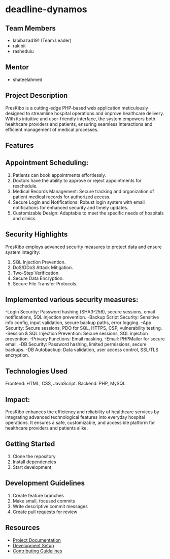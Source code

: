 # deadline-dynamos

## Team Members
- labibazad191 (Team Leader)
- rakibii
- rasheduiu

## Mentor
- shateelahmed

## Project Description

PresKibo is a cutting-edge PHP-based web application meticulously designed to streamline hospital operations and improve healthcare delivery. With its intuitive and user-friendly interface, the system empowers both healthcare providers and patients, ensuring seamless interactions and efficient management of medical processes.

## Features

## Appointment Scheduling:
1. Patients can book appointments effortlessly.
2. Doctors have the ability to approve or reject appointments for reschedule.
3. Medical Records Management: Secure tracking and organization of patient medical records for authorized access.
4. Secure Login and Notifications: Robust login system with email notifications for enhanced security and timely updates.
5. Customizable Design: Adaptable to meet the specific needs of hospitals and clinics.

## Security Highlights
PresKibo employs advanced security measures to protect data and ensure system integrity:

1. SQL Injection Prevention.
2. DoS/DDoS Attack Mitigation.
3. Two-Step Verification.
4. Secure Data Encryption.
5. Secure File Transfer Protocols.
   
## Implemented various security measures:

-Login Security: Password hashing (SHA3-256), secure sessions, email notifications, SQL injection prevention.
-Backup Script Security: Sensitive info config, input validation, secure backup paths, error logging.
-App Security: Secure sessions, PDO for SQL, HTTPS, CSP, vulnerability testing.
-Session & SQL Injection Prevention: Secure sessions, SQL injection prevention.
-Privacy Functions: Email masking.
-Email: PHPMailer for secure email.
-DB Security: Password hashing, limited permissions, secure backups.
-DB Autobackup: Data validation, user access control, SSL/TLS encryption.


## Technologies Used
Frontend: HTML, CSS, JavaScript.
Backend: PHP, MySQL.

## Impact:
PresKibo enhances the efficiency and reliability of healthcare services by integrating advanced technological features into everyday hospital operations. It ensures a safe, customizable, and accessible platform for healthcare providers and patients alike.

## Getting Started
1. Clone the repository
2. Install dependencies
3. Start development

## Development Guidelines
1. Create feature branches
2. Make small, focused commits
3. Write descriptive commit messages
4. Create pull requests for review

## Resources
- [Project Documentation](docs/)
- [Development Setup](docs/setup.md)
- [Contributing Guidelines](CONTRIBUTING.md)
